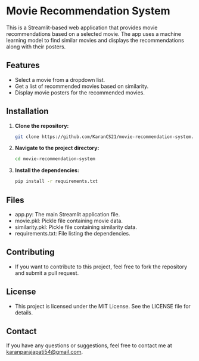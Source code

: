 # Movie Recommendation System

This is a Streamlit-based web application that provides movie recommendations based on a selected movie. The app uses a machine learning model to find similar movies and displays the recommendations along with their posters.

## Features

- Select a movie from a dropdown list.
- Get a list of recommended movies based on similarity.
- Display movie posters for the recommended movies.

## Installation

1. **Clone the repository:**
   ```bash
   git clone https://github.com/KaranCS21/movie-recommendation-system.git

2. **Navigate to the project directory:** 
   ```bash
   cd movie-recommendation-system


3. **Install the dependencies:**
   ```bash
   pip install -r requirements.txt


## Files
- app.py: The main Streamlit application file.
- movie.pkl: Pickle file containing movie data.
- similarity.pkl: Pickle file containing similarity data.
- requirements.txt: File listing the dependencies.

## Contributing
- If you want to contribute to this project, feel free to fork the repository and submit a pull request.

## License
- This project is licensed under the MIT License. See the LICENSE file for details.

## Contact
If you have any questions or suggestions, feel free to contact me at karanparajapati54@gmail.com.
